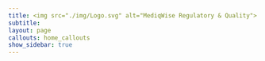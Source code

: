 ```yaml
---
title: <img src="./img/Logo.svg" alt="MediqWise Regulatory & Quality">
subtitle: 
layout: page
callouts: home_callouts
show_sidebar: true
---
```



